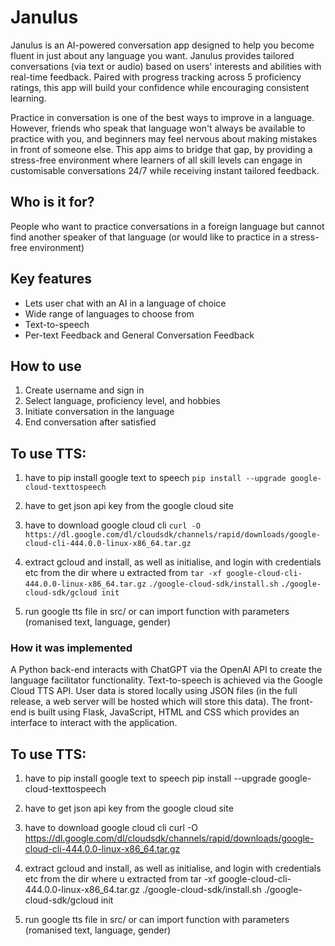 # Janulus
Janulus is an AI-powered conversation app designed to help you become fluent in just about any language you want. Janulus provides tailored conversations (via text or audio) based on users' interests and abilities with real-time feedback. Paired with progress tracking across 5 proficiency ratings, this app will build your confidence while encouraging consistent learning.

Practice in conversation is one of the best ways to improve in a language. However, friends who speak that language won't always be available to practice with you, and beginners may feel nervous about making mistakes in front of someone else. This app aims to bridge that gap, by providing a stress-free environment where learners of all skill levels can engage in customisable conversations 24/7 while receiving instant tailored feedback.

## Who is it for?
People who want to practice conversations in a foreign language but cannot find another speaker of that language (or would like to practice in a stress-free environment)

## Key features
- Lets user chat with an AI in a language of choice
- Wide range of languages to choose from
- Text-to-speech
- Per-text Feedback and General Conversation Feedback

## How to use
1. Create username and sign in
2. Select language, proficiency level, and hobbies
3. Initiate conversation in the language
4. End conversation after satisfied

## To use TTS:
1. have to pip install google text to speech
    `pip install --upgrade google-cloud-texttospeech`
2. have to get json api key
    from the google cloud site
3. have to download google cloud cli
    `curl -O https://dl.google.com/dl/cloudsdk/channels/rapid/downloads/google-cloud-cli-444.0.0-linux-x86_64.tar.gz`
    
4. extract gcloud and install, as well as initialise, and login with credentials etc from the dir where u extracted from
    `tar -xf google-cloud-cli-444.0.0-linux-x86_64.tar.gz`
    `./google-cloud-sdk/install.sh`
    `./google-cloud-sdk/gcloud init`
5. run google tts file in src/ or can import function with parameters (romanised text, language, gender)


### How it was implemented
A Python back-end interacts with ChatGPT via the OpenAI API to create the language facilitator functionality. Text-to-speech is achieved via the Google Cloud TTS API. User data is stored locally using JSON files (in the full release, a web server will be hosted which will store this data). The front-end is built using Flask, JavaScript, HTML and CSS which provides an interface to interact with the application.


## To use TTS:
1. have to pip install google text to speech
    pip install --upgrade google-cloud-texttospeech
2. have to get json api key
    from the google cloud site
3. have to download google cloud cli
    curl -O https://dl.google.com/dl/cloudsdk/channels/rapid/downloads/google-cloud-cli-444.0.0-linux-x86_64.tar.gz
    
4. extract gcloud and install, as well as initialise, and login with credentials etc from the dir where u extracted from
    tar -xf google-cloud-cli-444.0.0-linux-x86_64.tar.gz
    ./google-cloud-sdk/install.sh
    ./google-cloud-sdk/gcloud init
5. run google tts file in src/ or can import function with parameters (romanised text, language, gender)
